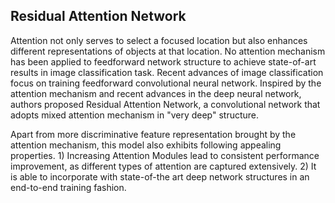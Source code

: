 ## Residual Attention Network


Attention not only serves to select a focused location but also enhances different representations of objects at that location. No attention mechanism has been applied to feedforward network structure to achieve state-of-art results in image classification task. Recent advances of image classification focus on training feedforward convolutional neural network. Inspired by the attention mechanism and recent advances in the deep neural network, authors proposed Residual Attention Network, a convolutional network that adopts mixed attention mechanism in "very deep" structure.

Apart from more discriminative feature representation brought by the attention mechanism, this model also exhibits following appealing properties. 1) Increasing Attention Modules lead to consistent performance improvement, as different types of attention are captured extensively. 2) It is able to incorporate with state-of-the art deep network structures in  an end-to-end training fashion. 
